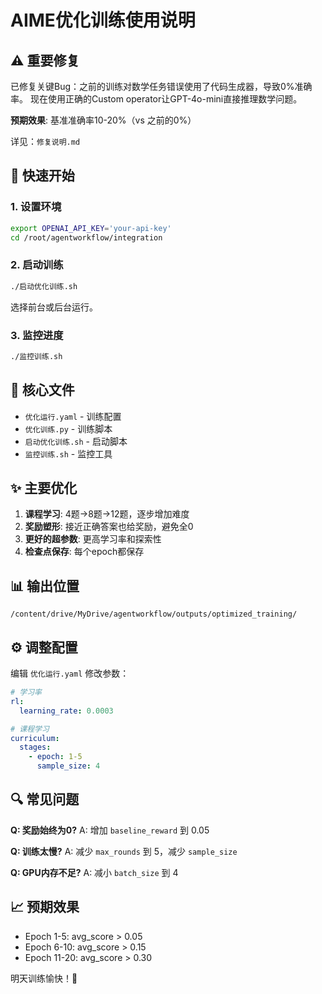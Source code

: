 # AIME优化训练使用说明

## ⚠️ 重要修复

已修复关键Bug：之前的训练对数学任务错误使用了代码生成器，导致0%准确率。
现在使用正确的Custom operator让GPT-4o-mini直接推理数学问题。

**预期效果**: 基准准确率10-20%（vs 之前的0%）

详见：`修复说明.md`

## 🚀 快速开始

### 1. 设置环境

```bash
export OPENAI_API_KEY='your-api-key'
cd /root/agentworkflow/integration
```

### 2. 启动训练

```bash
./启动优化训练.sh
```

选择前台或后台运行。

### 3. 监控进度

```bash
./监控训练.sh
```

## 📁 核心文件

- `优化运行.yaml` - 训练配置
- `优化训练.py` - 训练脚本
- `启动优化训练.sh` - 启动脚本
- `监控训练.sh` - 监控工具

## ✨ 主要优化

1. **课程学习**: 4题→8题→12题，逐步增加难度
2. **奖励塑形**: 接近正确答案也给奖励，避免全0
3. **更好的超参数**: 更高学习率和探索性
4. **检查点保存**: 每个epoch都保存

## 📊 输出位置

`/content/drive/MyDrive/agentworkflow/outputs/optimized_training/`

## ⚙️ 调整配置

编辑 `优化运行.yaml` 修改参数：

```yaml
# 学习率
rl:
  learning_rate: 0.0003

# 课程学习
curriculum:
  stages:
    - epoch: 1-5
      sample_size: 4
```

## 🔍 常见问题

**Q: 奖励始终为0?**
A: 增加 `baseline_reward` 到 0.05

**Q: 训练太慢?**
A: 减少 `max_rounds` 到 5，减少 `sample_size`

**Q: GPU内存不足?**
A: 减小 `batch_size` 到 4

## 📈 预期效果

- Epoch 1-5: avg_score > 0.05
- Epoch 6-10: avg_score > 0.15
- Epoch 11-20: avg_score > 0.30

明天训练愉快！🎉
